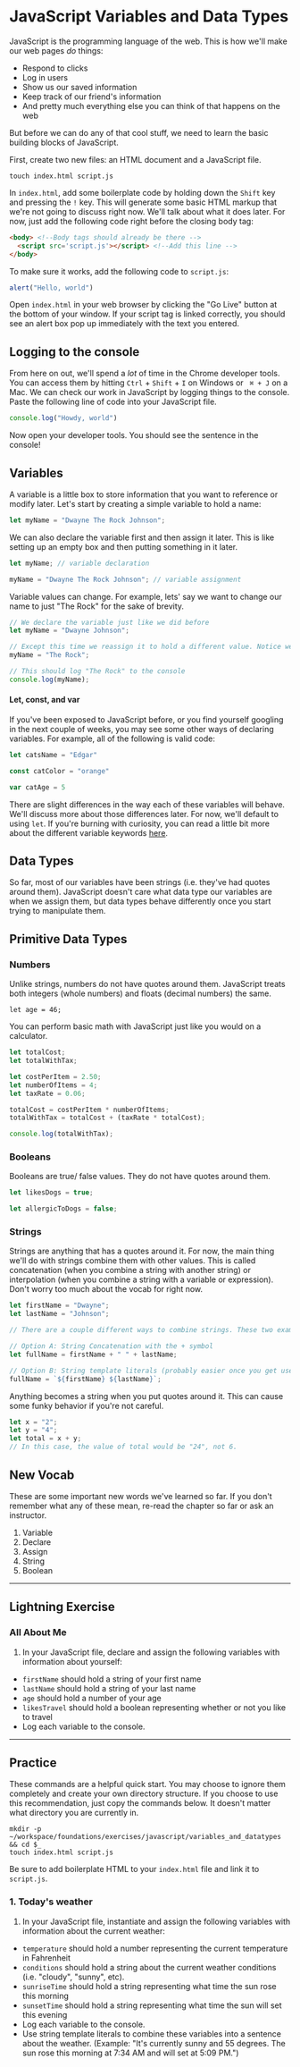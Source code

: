 # JavaScript Variables and Data Types

JavaScript is the programming language of the web. This is how we'll make our web pages *do* things:
- Respond to clicks
- Log in users
- Show us our saved information
- Keep track of our friend's information
- And pretty much everything else you can think of that happens on the web

But before we can do any of that cool stuff, we need to learn the basic building blocks of JavaScript.

First, create two new files: an HTML document and a JavaScript file.
```
touch index.html script.js
```

In `index.html`, add some boilerplate code by holding down the `Shift` key and pressing the `!` key. This will generate some basic HTML markup that we're not going to discuss right now. We'll talk about what it does later. For now, just add the following code right before the closing body tag:
```html
<body> <!--Body tags should already be there -->
  <script src='script.js'></script> <!--Add this line -->
</body>

```

To make sure it works, add the following code to `script.js`:
```js
alert("Hello, world")
```

Open `index.html` in your web browser by clicking the "Go Live" button at the bottom of your window. If your script tag is linked correctly, you should see an alert box pop up immediately with the text you entered.

## Logging to the console
From here on out, we'll spend a _lot_ of time in the Chrome developer tools. You can access them by hitting `Ctrl` + `Shift` + `I` on Windows or ` ⌘ + J` on a Mac. We can check our work in JavaScript by logging things to the console. Paste the following line of code into your JavaScript file.
```js
console.log("Howdy, world")
```
Now open your developer tools. You should see the sentence in the console!

## Variables
A variable is a little box to store information that you want to reference or modify later. Let's start by creating a simple variable to hold a name:

```js
let myName = "Dwayne The Rock Johnson";
```

We can also declare the variable first and then assign it later. This is like setting up an empty box and then putting something in it later.
```js
let myName; // variable declaration

myName = "Dwayne The Rock Johnson"; // variable assignment
```
Variable values can change. For example, lets' say we want to change our name to just "The Rock" for the sake of brevity.

```js
// We declare the variable just like we did before
let myName = "Dwayne Johnson";

// Except this time we reassign it to hold a different value. Notice we don't have to use the let keyword for reassignments.
myName = "The Rock";

// This should log "The Rock" to the console
console.log(myName);
```

#### Let, const, and var
If you've been exposed to JavaScript before, or you find yourself googling in the next couple of weeks, you may see some other ways of declaring variables. For example, all of the following is valid code:
```js
let catsName = "Edgar"

const catColor = "orange"

var catAge = 5
```

There are slight differences in the way each of these variables will behave. We'll discuss more about those differences later. For now, we'll default to using `let`. If you're burning with curiosity, you can read a little bit more about the different variable keywords [here](https://www.freecodecamp.org/news/var-let-and-const-whats-the-difference/).


## Data Types
So far, most of our variables have been strings (i.e. they've had quotes around them). JavaScript doesn't care what data type our variables are when we assign them, but data types behave differently once you start trying to manipulate them.
## Primitive Data Types
### Numbers
Unlike strings, numbers do not have quotes around them. JavaScript treats both integers (whole numbers) and floats (decimal numbers) the same.
```
let age = 46;
```
You can perform basic math with JavaScript just like you would on a calculator.

```js
let totalCost;
let totalWithTax;

let costPerItem = 2.50;
let numberOfItems = 4;
let taxRate = 0.06;

totalCost = costPerItem * numberOfItems;
totalWithTax = totalCost + (taxRate * totalCost);

console.log(totalWithTax);
```

### Booleans
Booleans are true/ false values. They do not have quotes around them.

```js
let likesDogs = true;

let allergicToDogs = false;
```
### Strings
Strings are anything that has a quotes around it. For now, the main thing we'll do with strings combine them with other values. This is called concatenation (when you combine a string with another string) or interpolation (when you combine a string with a variable or expression). Don't worry too much about the vocab for right now.

```js
let firstName = "Dwayne";
let lastName = "Johnson";

// There are a couple different ways to combine strings. These two examples produce the same result:

// Option A: String Concatenation with the + symbol
let fullName = firstName + " " + lastName;

// Option B: String template literals (probably easier once you get used to them)
fullName = `${firstName} ${lastName}`;
```

Anything becomes a string when you put quotes around it. This can cause some funky behavior if you're not careful.

```js
let x = "2";
let y = "4";
let total = x + y;
// In this case, the value of total would be "24", not 6.

```


## New Vocab
These are some important new words we've learned so far. If you don't remember what any of these mean, re-read the chapter so far or ask an instructor.
1. Variable
1. Declare
1. Assign
1. String
1. Boolean


***
## Lightning Exercise
### All About Me
1. In your JavaScript file, declare and assign the following variables with information about yourself:
  - `firstName` should hold a string of your first name
  - `lastName` should hold a string of your last name
  - `age` should hold a number of your age
  - `likesTravel` should hold a boolean representing whether or not you like to travel
  - Log each variable to the console.
***

## Practice
These commands are a helpful quick start. You may choose to ignore them completely and create your own directory structure. If you choose to use this recommendation, just copy the commands below. It doesn't matter what directory you are currently in.
```
mkdir -p ~/workspace/foundations/exercises/javascript/variables_and_datatypes && cd $_
touch index.html script.js
```
Be sure to add boilerplate HTML to your `index.html` file and link it to `script.js`.








### 1. Today's weather
1. In your JavaScript file, instantiate and assign the following variables with information about the current weather:
  - `temperature` should hold a number representing the current temperature in Fahrenheit
  - `conditions` should hold a string about the current weather conditions (i.e. "cloudy", "sunny", etc).
  - `sunriseTime` should hold a string representing what time the sun rose this morning
  - `sunsetTime` should hold a string representing what time the sun will set this evening
  - Log each variable to the console.
  - Use string template literals to combine these variables into a sentence about the weather. (Example: "It's currently sunny and 55 degrees. The sun rose this morning at 7:34 AM and will set at 5:09 PM.")


